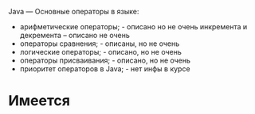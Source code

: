 Java — Основные операторы в языке: 

- арифметические операторы; - описано но не очень
инкремента и декремента – описано не очень
- операторы сравнения; - описаны, но не очень
- логические операторы; - описано, но не очень
- операторы присваивания; - описано, но не очень
- приоритет операторов в Java; - нет инфы в курсе



Имеется
============

